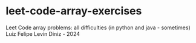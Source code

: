 # leet-code-array-exercises

Leet Code array problems: all difficulties (in python and java - sometimes)
Luiz Felipe Levin Diniz - 2024
